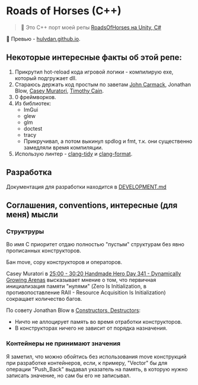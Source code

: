 # Roads of Horses (C++)

> 📝 Это C++ порт моей репы [RoadsOfHorses на Unity, C#](https://github.com/Hulvdan/RoadsOfHorses)

🎨 Превью - [hulvdan.github.io](https://hulvdan.github.io/).

## Некоторые интересные факты об этой репе:

1. Прикрутил hot-reload кода игровой логики - компилирую exe, который подгружает dll.
2. Стараюсь держать код простым по заветам [John Carmack](http://number-none.com/blow/blog/programming/2014/09/26/carmack-on-inlined-code.html), Jonathan Blow, [Casey Muratori](https://caseymuratori.com/blog_0015), [Timothy Cain](https://www.youtube.com/watch?v=wTjm-e0eZ8E).
3. 0 фреймворков.
4. Из библиотек:
    - ImGui
    - glew
    - glm
    - doctest
    - tracy
    - Прикручивал, а потом выкинул spdlog и fmt, т.к. они существенно замедляли время компиляции.
5. Использую линтер - [clang-tidy](https://clang.llvm.org/extra/clang-tidy/) и [clang-format](https://clang.llvm.org/docs/ClangFormat.html).

## Разработка

Документация для разработки находится в [DEVELOPMENT.md](./DEVELOPMENT.md)

## Соглашения, conventions, интересные (для меня) мысли

### Структруры

Во имя C приоритет отдаю полностью "пустым" структурам без явно прописанных конструкторов.

Бан move, copy конструкторов и операторов.

Casey Muratori в [25:00 - 30:20 Handmade Hero Day 341 - Dynamically Growing Arenas](https://www.youtube.com/watch?v=lzdKgeovBN0&t=1500s) высказывает мнение о том, что первичная инициализация памяти "нулями" (Zero Is Initialization, в противопоставление RAII - Resource Acquisition Is Initialization) сокращает количество багов.

По совету Jonathan Blow в [Constructors, Destructors](https://www.youtube.com/watch?v=8C6zuDDGU2w):
- Ничто не аллоцирует память во время отработки конструкторов.
- В конструкторах ничего не зависит от порядка назначения.

### Контейнеры не принимают значения

Я заметил, что можно обойтись без использования move конструкций при разработке контейнеров, если, к примеру, "Vector" бы для операции "Push_Back" выдавал указатель на память, в которую нужно записать значение, но сам бы его не записывал.

